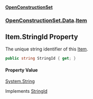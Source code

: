 #### [OpenConstructionSet](index.md 'index')
### [OpenConstructionSet.Data](index.md#OpenConstructionSet_Data 'OpenConstructionSet.Data').[Item](n8yymaCCgJR7t826C4USew.md 'OpenConstructionSet.Data.Item')
## Item.StringId Property
The unique string identifier of this [Item](n8yymaCCgJR7t826C4USew.md 'OpenConstructionSet.Data.Item').  
```csharp
public string StringId { get; }
```
#### Property Value
[System.String](https://docs.microsoft.com/en-us/dotnet/api/System.String 'System.String')

Implements [StringId](C7NXJeVk4qI07BbFStgaIg.md 'OpenConstructionSet.Data.IItem.StringId')  
